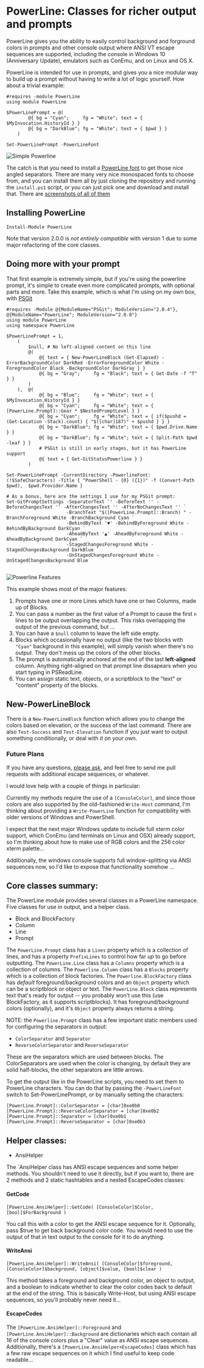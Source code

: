 # PowerLine: Classes for richer output and prompts

PowerLine gives you the ability to easily control background and forground colors
in prompts and other console output where ANSI VT escape sequences are supported,
including the console in Windows 10 (Anniversary Update), emulators such as ConEmu, and
on Linux and OS X.

PowerLine is intended for use in prompts, and gives you a nice modular way to
build up a prompt without having to write a lot of logic yourself.
How about a trivial example:

```posh
#requires -module PowerLine
using module PowerLine

$PowerLinePrompt = @(
        @{ bg = "Cyan";     fg = "White"; text = { $MyInvocation.HistoryId } }
        @{ bg = "DarkBlue"; fg = "White"; text = { $pwd } }
    )

Set-PowerLinePrompt -PowerLineFont
```

![Simple Powerline](https://github.com/Jaykul/PowerLine/raw/media/simple_powerline.png)

The catch is that you need to install a [PowerLine font](https://github.com/PowerLine/fonts)
to get those nice angled separators. There are many very nice monospaced fonts to choose from,
and you can install them all by just cloning the repository and running the `install.ps1` script,
or you can just pick one and download and install that.
There are [screenshots of all of them](https://github.com/powerline/fonts/blob/master/samples/All.md)


## Installing PowerLine

```posh
Install-Module PowerLine
```

Note that version 2.0.0 is _not entirely compatible_ with version 1 due to some major refactoring of the core classes.

## Doing more with your prompt

That first example is extremely simple, but if you're using the powerline prompt,
it's simple to create even more complicated prompts, with optional parts and more.
Take this example, which is what I'm using on my own box, with [PSGit](https://github.com/PoshCode/PSGit)

```posh
#requires -Module @{ModuleName="PSGit"; ModuleVersion="2.0.4"}, @{ModuleName="PowerLine"; ModuleVersion="2.0.0"}
using module PowerLine
using namespace PowerLine

$PowerLinePrompt = 1,
    (
        $null, # No left-aligned content on this line
        @(
            @{ text = { New-PowerLineBlock (Get-Elapsed) -ErrorBackgroundColor DarkRed -ErrorForegroundColor White -ForegroundColor Black -BackgroundColor DarkGray } }
            @{ bg = "Gray";     fg = "Black"; text = { Get-Date -f "T" } }
        )
    ),  @(
            @{ bg = "Blue";     fg = "White"; text = { $MyInvocation.HistoryId } }
            @{ bg = "Cyan";     fg = "White"; text = { [PowerLine.Prompt]::Gear * $NestedPromptLevel } }
            @{ bg = "Cyan";     fg = "White"; text = { if($pushd = (Get-Location -Stack).count) { "$([char]187)" + $pushd } } }
            @{ bg = "DarkBlue"; fg = "White"; text = { $pwd.Drive.Name } }
            @{ bg = "DarkBlue"; fg = "White"; text = { Split-Path $pwd -leaf } }
            # PSGit is still in early stages, but it has PowerLine support
            @{ text = { Get-GitStatusPowerline } }
        )

Set-PowerLinePrompt -CurrentDirectory -PowerlineFont:(!$SafeCharacters) -Title { "PowerShell - {0} ({1})" -f (Convert-Path $pwd),  $pwd.Provider.Name }

# As a bonus, here are the settings I use for my PSGit prompt:
Set-GitPromptSettings -SeparatorText '' -BeforeText '' -BeforeChangesText '' -AfterChangesText '' -AfterNoChangesText '' `
                      -BranchText "$([PowerLine.Prompt]::Branch) " -BranchForeground White -BranchBackground Cyan `
                      -BehindByText '▼' -BehindByForeground White -BehindByBackground DarkCyan `
                      -AheadByText '▲' -AheadByForeground White -AheadByBackground DarkCyan `
                      -StagedChangesForeground White -StagedChangesBackground DarkBlue `
                      -UnStagedChangesForeground White -UnStagedChangesBackground Blue


```

![Powerline Features](https://github.com/Jaykul/PowerLine/raw/media/powerline_features_psgit.png)

This example shows most of the major features:

1. Prompts have one or more Lines which have one or two Columns, made up of Blocks.
2. You can pass a number as the first value of a Prompt to cause the first `n` lines to be output overlapping the output.
This risks overlapping the output of the previous command, but ...
3. You can have a `$null` column to leave the left side empty.
4. Blocks which occasionally have no output (like the two blocks with `"Cyan"` background in this example),
 will simply vanish when there's no output. They don't mess up the colors of the other blocks.
5. The prompt is automatically anchored at the end of the last **left-aligned** column.
 Anything right-aligned on that prompt line dissapears when you start typing in PSReadLine.
6. You can assign static text, objects, or a scriptblock to the "text" or "content" property of the blocks.

## New-PowerLineBlock

There is a `New-PowerLineBlock` function which allows you to change the colors based on elevation, or the success of the last command.
There are also `Test-Success` and `Test-Elevation` function if you just want to output something conditionally, or deal with it on your own.

### Future Plans

If you have any questions, [please ask](https://github.com/jaykul/PowerLine/issues),
and feel free to send me pull requests with additional escape sequences, or whatever.

I would love help with a couple of things in particular:

Currently my methods require the use of a `[ConsoleColor]`, and since those colors
are also supported by the old-fashioned `Write-Host` command, I'm thinking about
providing a `Write-PowerLine` function for compatibility with older versions of Windows and PowerShell.

I expect that the next major Windows update to include full xterm color support,
which ConEmu (and terminals on Linux and OSX) already support, so I'm thinking about
how to make use of RGB colors and the 256 color xterm palette...

Additionally, the windows console supports full window-splitting via ANSI sequences now,
so I'd like to expose that functionality somehow ...

## Core classes summary:

The PowerLine module provides several classes in a PowerLine namespace. Five classes for use in output, and a helper class.

* Block and BlockFactory
* Column
* Line
* Prompt

The `PowerLine.Prompt` class has a `Lines` property which is a collection of lines,
and has a property `PrefixLines` to control how far _up_ to go before outputting.
The `PowerLine.Line` class has a `Columns` property which is a collection of columns.
The `Powerline.Column` class has a `Blocks` property which is a collection of block factories.
The `Powerline.BlockFactory` class has _default_ foreground/background colors and
  an `Object` property which can be a scriptblock or object or text.
The `PowerLine.Block` class represents text that's ready for output -- you probably won't use this (use BlockFactory, as it supports scriptblocks).
It has foreground/background colors (optionally), and it's `Object` property always returns a string.


NOTE: the `Powerline.Prompt` class has a few important static members used for configuring the separators in output:

* `ColorSeparator` and `Separator`
* `ReverseColorSeparator` and `ReverseSeparator`

These are the separators which are used between blocks. The ColorSeparators are used when the color is changing,
by default they are solid half-blocks, the other separators are little arrows.

To get the output like in the PowerLine scripts, you need to set them to PowerLine characters.
You can do that by passing the `-PowerLineFont` switch to Set-PowerLinePrompt, or by manually setting the characters:

```posh
[PowerLine.Prompt]::ColorSeparator = [char]0xe0b0
[PowerLine.Prompt]::ReverseColorSeparator = [char]0xe0b2
[PowerLine.Prompt]::Separator = [char]0xe0b1
[PowerLine.Prompt]::ReverseSeparator = [char]0xe0b3
```


## Helper classes: ##

* AnsiHelper

The `AnsiHelper class has ANSI escape sequences and some helper methods. You shouldn't need to use it directly, but if you want to, there are 2 methods and 2 static hashtables and a nested EscapeCodes classes:

#### GetCode

```posh
[PowerLine.AnsiHelper]::GetCode( [ConsoleColor]$Color, [bool]$ForBackground )
```

You call this with a color to get the ANSI escape sequence for it. Optionally, pass $true to get back background color code. You would need to use the output of that in text output to the console for it to do anything.

#### WriteAnsi

```posh
[PowerLine.AnsiHelper]::WriteAnsi( [ConsoleColor]$foreground, [ConsoleColor]$background, [object]$value, [bool]$clear )
```

This method takes a foreground and background color, an object to output,
and a boolean to indicate whether to clear the color codes back to default at the end of the string.
This is basically Write-Host, but using ANSI escape sequences, so you'll probably never need it...

#### EscapeCodes

The `[PowerLine.AnsiHelper]::Foreground` and `[PowerLine.AnsiHelper]::Background` are dictionaries
which each contain all 16 of the console colors plus a "Clear" value as ANSI escape sequences.
Additionally, there's a `[PowerLine.AnsiHelper+EscapeCodes]` class which has a few raw
escape sequences on it which I find useful to keep code readable...